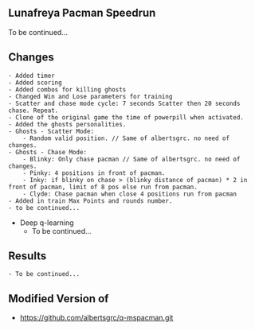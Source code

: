 ## Lunafreya Pacman Speedrun

To be continued...

## Changes
    - Added timer
    - Added scoring
    - Added combos for killing ghosts
    - Changed Win and Lose parameters for training 
    - Scatter and chase mode cycle: 7 seconds Scatter then 20 seconds chase. Repeat.
    - Clone of the original game the time of powerpill when activated.
    - Added the ghosts personalities.
    - Ghosts - Scatter Mode:
        - Random valid position. // Same of albertsgrc. no need of changes.
    - Ghosts - Chase Mode:
        - Blinky: Only chase pacman // Same of albertsgrc. no need of changes.
        - Pinky: 4 positions in front of pacman.
        - Inky: if blinky on chase > (blinky distance of pacman) * 2 in front of pacman, limit of 8 pos else run from pacman.
        - Clyde: Chase pacman when close 4 positions run from pacman
    - Added in train Max Points and rounds number.
    - to be continued...

- Deep q-learning
    - To be continued...

## Results
    - To be continued...

## Modified Version of

- https://github.com/albertsgrc/q-mspacman.git
